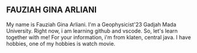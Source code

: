 ## FAUZIAH GINA ARLIANI

My name is Fauziah Gina Arliani. I'm a Geophysicist'23 Gadjah Mada University. Right now, i am learning github and vscode. So, let's learn together with me!
For your information, i'm from klaten, central java. I have hobbies, one of my hobbies is watch movie.
